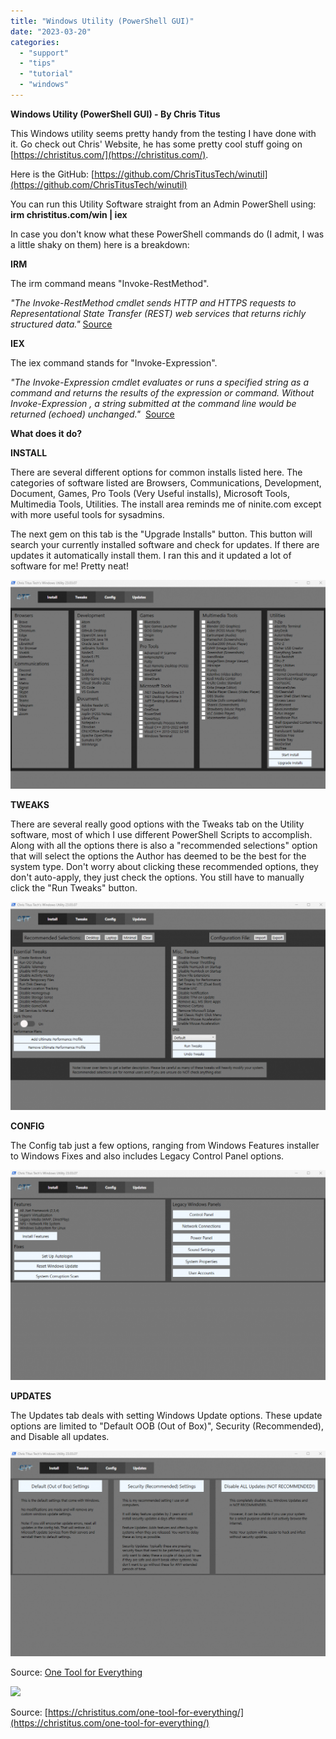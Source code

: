 ```yaml
---
title: "Windows Utility (PowerShell GUI)"
date: "2023-03-20"
categories: 
  - "support"
  - "tips"
  - "tutorial"
  - "windows"
---
```


**Windows Utility (PowerShell GUI) - By Chris Titus**

This Windows utility seems pretty handy from the testing I have done with it. Go check out Chris' Website, he has some pretty cool stuff going on [https://christitus.com/](https://christitus.com/).

Here is the GitHub: [https://github.com/ChrisTitusTech/winutil](https://github.com/ChrisTitusTech/winutil)

You can run this Utility Software straight from an Admin PowerShell using:  **irm christitus.com/win | iex**

In case you don't know what these PowerShell commands do (I admit, I was a little shaky on them) here is a breakdown:

**IRM**

The irm command means "Invoke-RestMethod".

_"The Invoke-RestMethod cmdlet sends HTTP and HTTPS requests to Representational State Transfer (REST) web services that returns richly structured data."_ [Source](https://www.pdq.com/powershell/)

**IEX**

The iex command stands for "Invoke-Expression".

_"The Invoke-Expression cmdlet evaluates or runs a specified string as a command and returns the results of the expression or command. Without Invoke-Expression , a string submitted at the command line would be returned (echoed) unchanged."_  [Source](https://www.pdq.com/powershell/)

**What does it do?**

**INSTALL**

There are several different options for common installs listed here. The categories of software listed are Browsers, Communications, Development, Document, Games, Pro Tools (Very Useful installs), Microsoft Tools, Multimedia Tools, Utilities. The install area reminds me of ninite.com except with more useful tools for sysadmins.

The next gem on this tab is the "Upgrade Installs" button. This button will search your currently installed software and check for updates. If there are updates it automatically install them. I ran this and it updated a lot of software for me! Pretty neat!

![](/assets/images/image-3-1024x679.png)

**TWEAKS**

There are several really good options with the Tweaks tab on the Utility software, most of which I use different PowerShell Scripts to accomplish. Along with all the options there is also a "recommended selections" option that will select the options the Author has deemed to be the best for the system type. Don't worry about clicking these recommended options, they don't auto-apply, they just check the options. You still have to manually click the "Run Tweaks" button.

![](/assets/images/image-2-1024x677.png)

**CONFIG**

The Config tab just a few options, ranging from Windows Features installer to Windows Fixes and also includes Legacy Control Panel options.

![](/assets/images/image-1-1024x683.png)

**UPDATES**

The Updates tab deals with setting Windows Update options. These update options are limited to "Default OOB (Out of Box)", Security (Recommended), and Disable all updates.

![](/assets/images/image-4-1024x667.png)

Source: [One Tool for Everything](https://www.youtube.com/watch?v=vXyMScSbhk4)

![](images/image-5.png)

Source: [https://christitus.com/one-tool-for-everything/](https://christitus.com/one-tool-for-everything/)
